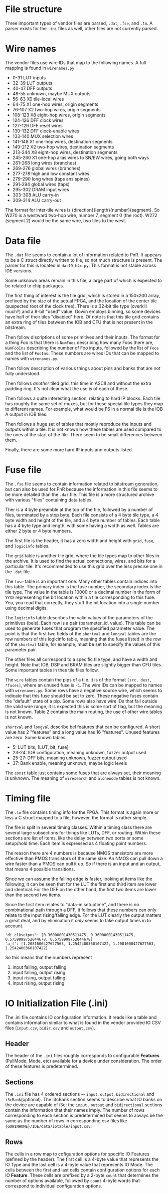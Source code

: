 # File structure

Three important types of vendor files are parsed, `.dat`, `.fse`, and `.tm`. A parser exists for the `.ini` files as well, other files are not currently parsed.

# Wire names

The vendor files use wire IDs that map to the following names. A full mapping is found in `wirenames.py`

* 0-31 LUT inputs
* 32-39 LUT outputs
* 40-47 DFF outputs
* 48-55 unknown, maybe MUX outputs
* 56-63 X0 tile-local wires
* 64-75 X1 one-hop wires, origin segments
* 76-107 X2 two-hop wires, origin segments
* 108-123 X8 eight-hop wires, origin segments
* 124-126 DFF clock wires
* 127-129 DFF reset wires
* 130-132 DFF clock-enable wires
* 133-140 MUX selection wires
* 141-148 X1 one-hop wires, destination segments
* 149-212 X2 two-hop wires, destination segments
* 213-244 X8 eight-hop wires, destination segments
* 245-260 X1 one-hop alias wires to SN/EW wires, going both ways
* 261-268 long wires (branches)
* 269-276 global wires (branches)
* 277-278 high and low constant wires
* 279-290 long wires (taps ans spines)
* 291-294 global wires (taps)
* 295-302 DRAM input wires
* 303-308 ALU carry-in
* 309-314 ALU carry-out

The format for inter-tile wires is {direction}{length}{number}{segment}. So W270 is a westward two-hop wire, number 7, segment 0 (the root). W272 (segment 2) would be the same wire, two tiles to the west.

# Data file

The `.dat` file seems to contain a lot of information related to PnR. It appears to be a C struct directly written to file, so not much structure is present. The parser for this is located in `dat19_h4x.py`. This format is not stable across IDE versions.

Some unknown areas remain in this file, a large part of which is expected to be related to chip packages.

The first thing of interest is the tile grid, which is stored in a 150x200 array, prefixed by the size of the actual FPGA, and the location of the center tile (suspected root of the clock tree). There is a 32-bit tile type (overkill much?) and a 8-bit "used" value. Gowin employs binning, so some devices have half of their tiles "disabled" here. Of note is that this tile grid contains an extra ring of tiles between the IOB and CFU that is not present in the bitstream.

Then follow discriptions of some primitives and their inputs. The format for a thing Foo is that there is `NumFoos` describing how many Foos there are, `NumFooIns` describing the number of Foo inputs, followed by the list of `Foos` and the list of `FooIns`. These numbers are wires IDs that can be mapped to names with `wirenames.py`.

Then follow description of various things about pins and banks that are not fully understood.

Then follows *another* tiled grid, this time in ASCII and without the extra padding ring. It's not clear what the use is of each of these.

Then follows a quite interesting section, relating to hard IP blocks. Each tile has roughly the same set of muxes, but for these special tile types they map to different names. For example, what would be F6 in a normal tile is the IOB A output in IOB tiles.

Then follows a huge set of tables that mostly reproduce the inputs and outputs within a tile. It is not known how these tables are used compared to the ones at the start of the file. There seem to be small differences between them.

Finally, there are some more hard IP inputs and outputs listed.

# Fuse file

The `.fse` file seems to contain information related to bitstream generation, but can also be used for PnR because the information in this file seems to be more detailed than the `.dat` file. This file is a more structured archive with various "files" containing data tables.

Ther is a 4 byte preamble at the top of the file, followed by a number of files, terminated by a stop byte. Each file consists of a 4 byte tile type, a 4 byte width and height of the tile, and a 4 byte number of tables. Each table has a 4 byte type and length, with some having a width as well. Tables are either 2 byte or 4 byte numbers.

The first file is the header, it has a zero width and height with `grid`, `fuse`, and `logicinfo` tables.

The `grid` table is another tile grid, where the tile types map to other files in the archive. It is used to find the actual connections, wires, and bits for a particular tile. It's recommended to use this grid over the less precise one in the `.dat` file.

The `fuse` table is an important one. Many other tables contain indices into this table. The primary index is the fuse number, the secondary index is the tile type. The value in the table is 10000 or a decimal number in the form of `YYXX` representing the bit location within a tile corresponding to this fuse. Yea, you read that correctly, they stuff the bit location into a single number using decimal digits.

The `logicinfo` table describes the valid values of the parameters of the primitives (bels). Each row is a pair (parameter_id, value). This table can be used to generate fuses that program the specified parameter value. The point is that the first two fields of the `shortval` and `longval` tables are the row numbers of this logicinfo table, meaning that the fuses listed in the row of the `shortval` table, for example, must be set to specify the values of this parameter pair.

The other files all correspond to a specific tile type, and have a width and height. Note that IOB, DSP and BRAM tiles are slightly bigger than CFU tiles. Some important tables in thes tile files follow.

The `wire` tables contain the pips of a tile. it is of the format `[src, dest, *fuses]`, where an unused fuse is `-1`. The wire IDs can be mapped to names with `wirenames.py`. Some rows have a negative source wire, which seems to indicate that this fuse should be set to zero. These negative fuses contain the "default" state of a pip. Some rows also have wire IDs that fall outside the valid wire range, it is expected this is some sort of flag, but the meaning is not known. Table 2 contains the main routing, the use of other wire tables is not known.

`shortval` and `longval` describe bel features that can be configured. A short value has 2 "features" and a long value has 16 "features". Unused features are zero. Some known tables:

* 5: LUT bits, [LUT, bit, fuse]
* 23-24: IOB configuration, meaning unknown, fuzzer output used
* 25-27: DFF bits, meaning unknown, fuzzer output used
* 37: Bank enable, meaning unknown, maybe logic levels

The `const` table just contains some fuses that are always set, their meaning is unknown.
The meaning of `wiresearch` and `alonenode` tables is not known.

# Timing file

The `.tm` file contains timing info for the FPGA. This format is again more or less a C struct mapped to a file, however, the format is rather simple.

The file is split in several timing classes. Within a timing class there are several large subsections for things like LUTs, DFF, or routing. Within these sections are list of items, like the delay between two ports or some setup/hold time. Each item is expressed as 4 floating point numbers.

The reason there are 4 numbers is because NMOS transistors are more effective than PMOS transistors of the same size. An NMOS can pull down a wire faster than a PMOS can pull it up. So if there is an input and an output, that means 4 possible transitions.

Since we can assume the falling edge is faster, looking at items like the following, it can be seen that for the LUT the first and third item are lower and identical. For the DFF on the other hand, the first two items are lower than the second two items.

Since the first item relates to "data-in setuptime", and there is no combinational path through a DFF, it follows that these numbers can only relate to the input rising/falling edge. For the LUT clearly the output matters a great deal, and by elimination it *only* seems to take output times in to account.

```
'di_clksetpos': [0.36000001430511475, 0.36000001430511475, 0.5759999752044678, 0.5759999752044678]
'a_f': [1.2081600427627563, 1.2542400360107422, 1.2081600427627563, 1.2542400360107422]
```

So this means that the numbers represent

1. input falling, output falling
2. input falling, output rising
3. input rising, output falling
4. input rising, output rising

# IO Initialization File (.ini)

The .ini file contains IO configuration information. It reads like a table and contains information similar to what is found in the vendor provided IO CSV files (`input.csv`, `bidir.csv` and `output.csv`).

## Header
The header of the `.ini` files roughly corresponds to configurable **Features** (PullMode, Mode, etc) available for a device under consideration. The order of these features is predetermined. 

## Sections
The `.ini` file has 4 ordered sections -- `input`, `output`, `bidirectional` and `i3cBank`(optional). The i3cBank section seems to describe what IO banks on the device are capable of i3c; the `input` , `output` and `bidirectional` sections contain the information that their names imply. The number of rows corresponding to each section is predetermined but seems to always be the same as the number of rows in corresponding csv files like `{GOWINHOME}/IDE/data/iotable/input.csv`.


## Rows

The cells in a row map to cofiguration options for specific IO Features (defined by the header). The first cell is a 4-byte value that represents the IO Type and the last cell is a 4-byte value that represents IO Mode. The cells between the first and last cells contain configuration options for each IO **Feature**. These cells are prefixed by a 2-byte `count` that determines the number of options available, followed by `count` 4-byte words that correspond to individual configuration options.

